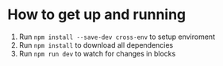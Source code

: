 # How to get up and running

1. Run `npm install --save-dev cross-env` to setup enviroment
2. Run `npm install` to download all dependencies
3. Run `npm run dev` to watch for changes in blocks
